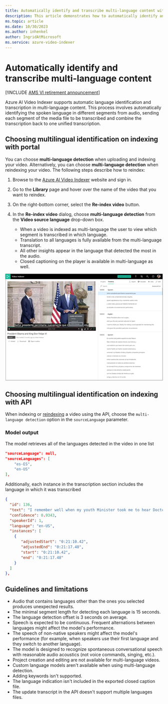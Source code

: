 ```yaml
---
title: Automatically identify and transcribe multi-language content with Azure AI Video Indexer
description: This article demonstrates how to automatically identify and transcribe multi-language content with Azure AI Video Indexer.
ms.topic: article
ms.date: 10/30/2023
ms.author: inhenkel
author: IngridAtMicrosoft
ms.service: azure-video-indexer
---
```


# Automatically identify and transcribe multi-language content

[!INCLUDE [AMS VI retirement announcement](./includes/important-ams-retirement-abbreviated.md)]

Azure AI Video Indexer supports automatic language identification and transcription in multi-language content. This process involves automatically identifying the spoken language in different segments from audio, sending each segment of the media file to be transcribed and combine the transcription back to one unified transcription. 

## Choosing multilingual identification on indexing with portal

You can choose **multi-language detection** when uploading and indexing your video. Alternatively, you can choose **multi-language detection**  when reindexing your video. The following steps describe how to reindex:

1. Browse to the [Azure AI Video Indexer](https://vi.microsoft.com/) website and sign in.
1. Go to the **Library** page and hover over the name of the video that you want to reindex. 
1. On the right-bottom corner, select the **Re-index video** button. 
1. In the **Re-index video** dialog, choose **multi-language detection** from the **Video source language** drop-down box.

    * When a video is indexed as multi-language the user to view which segment is transcribed in which language.
    * Translation to all languages is fully available from the multi-language transcript.
    * All other insights appear in the language that detected the most in the audio.
    * Closed captioning on the player is available in multi-language as well.

![Portal experience](./media/multi-language-identification-transcription/portal-experience.png)

## Choosing multilingual identification on indexing with API

When indexing or [reindexing](https://api-portal.videoindexer.ai/api-details#api=Operations&operation=Re-Index-Video) a video using the API, choose the `multi-language detection` option in the `sourceLanguage` parameter.

### Model output

The model retrieves all of the languages detected in the video in one list

```json
"sourceLanguage": null,
"sourceLanguages": [
    "es-ES",
    "en-US"
],
```

Additionally, each instance in the transcription section includes the language in which it was transcribed

```json
{
  "id": 136,
  "text": "I remember well when my youth Minister took me to hear Doctor King I was a teenager.",
  "confidence": 0.9343,
  "speakerId": 1,
  "language": "en-US",
  "instances": [
    {
       "adjustedStart": "0:21:10.42",
       "adjustedEnd": "0:21:17.48",
       "start": "0:21:10.42",
       "end": "0:21:17.48"
    }
  ]
},
```

## Guidelines and limitations

* Audio that contains languages other than the ones you selected produces unexpected results.
* The minimal segment length for detecting each language is 15 seconds.
* The language detection offset is 3 seconds on average.
* Speech is expected to be continuous. Frequent alternations between languages might affect the model's performance.
* The speech of non-native speakers might affect the model's performance (for example, when speakers use their first language and they switch to another language).
* The model is designed to recognize spontaneous conversational speech with reasonable audio acoustics (not voice commands, singing, etc.).
* Project creation and editing are not available for multi-language videos.
* Custom language models aren't available when using multi-language detection.
* Adding keywords isn't supported.
* The language indication isn't included in the exported closed caption file.
* The update transcript in the API doesn't support multiple languages files.
